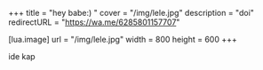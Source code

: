 +++
title = "hey babe:) "
cover = "/img/lele.jpg"
description = "doi"
redirectURL = "https://wa.me/6285801157707"

[lua.image]
url = "/img/lele.jpg"
width = 800
height = 600
+++

ide kap
